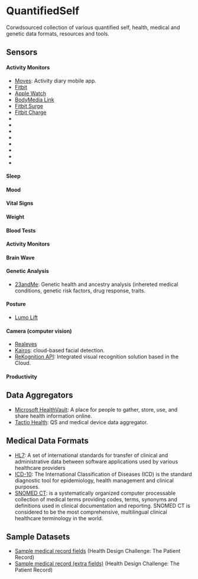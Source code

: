 QuantifiedSelf
===============
Corwdsourced collection of various quantified self, health, medical and genetic data formats, resources and tools.


Sensors
-----------

#### Activity Monitors

* [Moves](http://www.moves-app.com/): Activity diary mobile app.
* [Fitbit](http://www.fitbit.com/)
* [Apple Watch](https://www.apple.com/watch/)
* [BodyMedia Link](http://www.bodymedia.com/Support-Help/BodyMedia-FIT-BW)
* [Fitbit Surge](https://www.fitbit.com/ca/surge)
* [Fitbit Charge](https://www.fitbit.com/ca/charge)
* []()
* []()
* []()
* []()
* []()
* []()
* []()
* 

#### Sleep

#### Mood

#### Vital Signs

#### Weight

#### Blood Tests

#### Activity Monitors

#### Brain Wave

#### Genetic Analysis
* [23andMe](https://www.23andme.com/en-eu/): Genetic health and ancestry analysis (inhereted medical conditions, genetic risk factors, drug response, traits.

#### Posture
* [Lumo Lift](http://www.lumobodytech.com/)

#### Camera (computer vision)
* [Realeyes](http://www.realeyesit.com/)
* [Kairos](https://www.kairos.com): cloud-based facial detection.
* [ReKognition API](https://rekognition.com/): Integrated visual recognition solution based in the Cloud.

#### Productivity

Data Aggregators
-----------
* [Microsoft HealthVault](https://www.healthvault.com): A place for people to gather, store, use, and share health information online.
* [Tactio Health](http://www.tactiosoft.com/): QS and medical device data aggregator.

Medical Data Formats
-----------
* [HL7](http://en.wikipedia.org/wiki/Health_Level_7): A set of international standards for transfer of clinical and administrative data between software applications used by various healthcare providers
* [ICD-10](http://www.who.int/classifications/icd/en/): The International Classification of Diseases (ICD) is the standard diagnostic tool for epidemiology, health management and clinical purposes.
* [SNOMED CT](http://www.nlm.nih.gov/research/umls/Snomed/snomed_main.html): is a systematically organized computer processable collection of medical terms providing codes, terms, synonyms and definitions used in clinical documentation and reporting. SNOMED CT is considered to be the most comprehensive, multilingual clinical healthcare terminology in the world.


Sample Datasets
-----------
* [Sample medical record fields](http://healthdesignchallenge.com/files/sample-challenge-record.txt) (Health Design Challenge: The Patient Record)
* [Sample medical record (extra fields)](http://healthdesignchallenge.com/files/more-fields.txt) (Health Design Challenge: The Patient Record)

